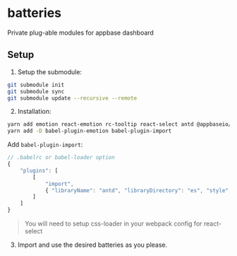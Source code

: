 # batteries
Private plug-able modules for appbase dashboard

## Setup

1. Setup the submodule:

```bash
git submodule init
git submodule sync
git submodule update --recursive --remote
```

2. Installation:

```bash
yarn add emotion react-emotion rc-tooltip react-select antd @appbaseio/reactivesearch react-expand-collapse codesandbox react-element-to-jsx-string
yarn add -D babel-plugin-emotion babel-plugin-import
```

Add `babel-plugin-import`:

```js
// .babelrc or babel-loader option
{
	"plugins": [
		[
			"import",
			{ "libraryName": "antd", "libraryDirectory": "es", "style": "css" }
		]
	]
}
```

> You will need to setup css-loader in your webpack config for react-select

3. Import and use the desired batteries as you please.
